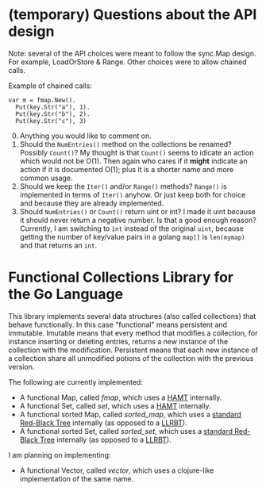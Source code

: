 (temporary) Questions about the API design
==========================================

Note: several of the API choices were meant to follow the sync.Map design. For
example, LoadOrStore & Range. Other choices were to allow chained calls.

Example of chained calls:

    var m = fmap.New().
      Put(key.Str("a"), 1).
      Put(key.Str("b"), 2).
      Put(key.Str("c"), 3)

0. Anything you would like to comment on.
1. Should the ``NumEntries()`` method on the collections be renamed? Possibly
   ``Count()``? My thought is that ``Count()`` seems to idicate an action which
   would not be O(1). Then again who cares if it **might** indicate an action if
   it is documented O(1); plus it is a shorter name and more common usage.
2. Should we keep the ``Iter()`` and/or ``Range()`` methods? ``Range()`` is
   implemented in terms of ``Iter()`` anyhow. Or just keep both for choice and
   because they are already implemented.
3. Should ``NumEntries()`` or ``Count()`` return uint or int? I made it uint
   because it should never return a negative number. Is that a good enough
   reason? Currently, I am switching to ``int`` instead of the original
   ``uint``, because getting the number of key/value pairs in a golang
   ``map[]`` is ``len(mymap)`` and that returns an ``int``.

Functional Collections Library for the Go Language
==================================================

This library implements several data structures (also called collections)
that behave functionally. In this case "functional" means persistent and
immutable. Imutable means that every method that modifies a collection, for
instance inserting or deleting entries, returns a new instance of the
collection with the modification. Persistent means that each new instance of
a collection share all unmodified potions of the collection with the previous
version.

The following are currently implemented:

* A functional Map, called _fmap_, which uses a [HAMT][1] internally.
* A functional Set, called _set_, which uses a [HAMT][1] internally.
* A functional sorted Map, called _sorted_map_, which uses a
  [standard Red-Black Tree][2] internally (as opposed to a [LLRBT][3]).
* A functional sorted Set, called _sorted_set_, which uses a
  [standard Red-Black Tree][2] internally (as opposed to a [LLRBT][3]).

I am planning on implementing:

* A functional Vector, called _vector_, which uses a clojure-like
  implementation of the same name.

[1]:https://en.wikipedia.org/wiki/Hash_array_mapped_trie
[2]:https://en.wikipedia.org/wiki/Red%E2%80%93black_tree
[3]:https://en.wikipedia.org/wiki/Left-leaning_red%E2%80%93black_tree
